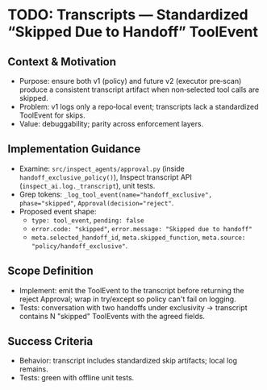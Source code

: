 # TODO: Transcripts — Standardized “Skipped Due to Handoff” ToolEvent

## Context & Motivation
- Purpose: ensure both v1 (policy) and future v2 (executor pre‑scan) produce a consistent transcript artifact when non‑selected tool calls are skipped.
- Problem: v1 logs only a repo‑local event; transcripts lack a standardized ToolEvent for skips.
- Value: debuggability; parity across enforcement layers.

## Implementation Guidance
- Examine: `src/inspect_agents/approval.py` (inside `handoff_exclusive_policy()`), Inspect transcript API (`inspect_ai.log._transcript`), unit tests.
- Grep tokens: `_log_tool_event(name="handoff_exclusive", phase="skipped"`, `Approval(decision="reject"`.
- Proposed event shape:
  - `type: tool_event`, `pending: false`
  - `error.code: "skipped"`, `error.message: "Skipped due to handoff"`
  - `meta.selected_handoff_id`, `meta.skipped_function`, `meta.source: "policy/handoff_exclusive"`.

## Scope Definition
- Implement: emit the ToolEvent to the transcript before returning the reject Approval; wrap in try/except so policy can't fail on logging.
- Tests: conversation with two handoffs under exclusivity -> transcript contains N "skipped" ToolEvents with the agreed fields.

## Success Criteria
- Behavior: transcript includes standardized skip artifacts; local log remains.
- Tests: green with offline unit tests.
